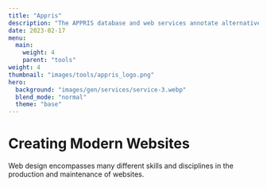 ```yaml
---
title: "Appris"
description: "The APPRIS database and web services annotate alternative splice variants and select a single variant as the main (principal) isoform."
date: 2023-02-17
menu:
  main:
    weight: 4
    parent: "tools"
weight: 4
thumbnail: "images/tools/appris_logo.png"
hero:
  background: "images/gen/services/service-3.webp"
  blend_mode: "normal"
  theme: "base"
---
```


# Creating Modern Websites

Web design encompasses many different skills and disciplines in the production and maintenance of websites.


